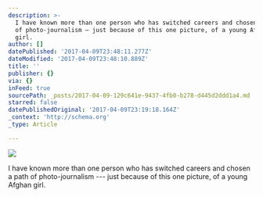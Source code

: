 ```yaml
---
description: >-
  I have known more than one person who has switched careers and chosen a path
  of photo-journalism — just because of this one picture, of a young Afghan
  girl.
author: []
datePublished: '2017-04-09T23:48:11.277Z'
dateModified: '2017-04-09T23:48:10.889Z'
title: ''
publisher: {}
via: {}
inFeed: true
sourcePath: _posts/2017-04-09-129c641e-9437-4fb0-b278-d445d2ddd1a4.md
starred: false
datePublishedOriginal: '2017-04-09T23:19:18.164Z'
_context: 'http://schema.org'
_type: Article

---
```

![](https://the-grid-user-content.s3-us-west-2.amazonaws.com/b9987503-d6a3-401f-8229-20d1f14d8e7d.jpg)

I have known more than one person who has switched careers and chosen a path of photo-journalism --- just because of this one picture, of a young Afghan girl.